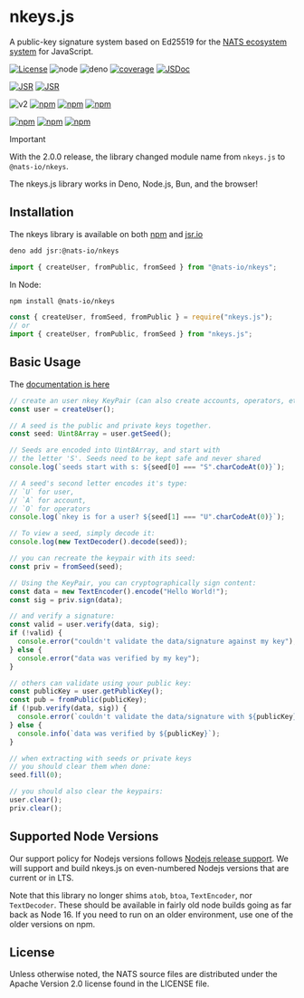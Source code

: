 # nkeys.js

A public-key signature system based on Ed25519 for the
[NATS ecosystem system](https://nats.io) for JavaScript.

[![License](https://img.shields.io/badge/Licence-Apache%202.0-blue.svg)](./LICENSE)
![node](https://github.com/nats-io/nkeys.js/actions/workflows/node.yml/badge.svg)
![deno](https://github.com/nats-io/nkeys.js/actions/workflows/deno.yml/badge.svg)
[![coverage](https://coveralls.io/repos/github/nats-io/nkeys.js/badge.svg?branch=main)](https://coveralls.io/github/nats-io/nkeys.js?branch=main)
[![JSDoc](https://img.shields.io/badge/JSDoc-reference-blue)](https://nats-io.github.io/nkeys.js/index.html)

[![JSR](https://jsr.io/badges/@nats-io/nkeys)](https://jsr.io/@nats-io/nkeys)
[![JSR](https://jsr.io/badges/@nats-io/nkeys/score)](https://jsr.io/@nats-io/nkeys)

![v2](https://img.shields.io/badge/version-2-blue)
[![npm](https://img.shields.io/npm/v/%40nats-io%2Fnkeys)](https://www.npmjs.com/package/@nats-io/nkeys)
[![npm](https://img.shields.io/npm/dt/%40nats-io%2Fnkeys)](https://www.npmjs.com/package/@nats-io/nkeys)
[![npm](https://img.shields.io/npm/dm/%40nats-io%2Fnkeys)](https://www.npmjs.com/package/@nats-io/nkeys)

[![npm](https://img.shields.io/npm/v/nkeys.js.svg)](https://www.npmjs.com/package/nkeys.js)
[![npm](https://img.shields.io/npm/dt/nkeys.js.svg)](https://www.npmjs.com/package/nkeys.js)
[![npm](https://img.shields.io/npm/dm/nkeys.js.svg)](https://www.npmjs.com/package/nkeys.js)

> [!IMPORTANT]
>
> With the 2.0.0 release, the library changed module name from `nkeys.js` to
> `@nats-io/nkeys`.

The nkeys.js library works in Deno, Node.js, Bun, and the browser!

## Installation

The nkeys library is available on both
[npm](https://www.npmjs.com/package/nkeys.js) and
[jsr.io](https://jsr.io/@nats-io/nkeys)

```bash
deno add jsr:@nats-io/nkeys
```

```javascript
import { createUser, fromPublic, fromSeed } from "@nats-io/nkeys";
```

In Node:

```bash
npm install @nats-io/nkeys
```

```javascript
const { createUser, fromSeed, fromPublic } = require("nkeys.js");
// or
import { createUser, fromPublic, fromSeed } from "nkeys.js";
```

## Basic Usage

The [documentation is here](https://nats-io.github.io/nkeys.js/)

```typescript
// create an user nkey KeyPair (can also create accounts, operators, etc).
const user = createUser();

// A seed is the public and private keys together.
const seed: Uint8Array = user.getSeed();

// Seeds are encoded into Uint8Array, and start with
// the letter 'S'. Seeds need to be kept safe and never shared
console.log(`seeds start with s: ${seed[0] === "S".charCodeAt(0)}`);

// A seed's second letter encodes it's type:
// `U` for user,
// `A` for account,
// `O` for operators
console.log(`nkey is for a user? ${seed[1] === "U".charCodeAt(0)}`);

// To view a seed, simply decode it:
console.log(new TextDecoder().decode(seed));

// you can recreate the keypair with its seed:
const priv = fromSeed(seed);

// Using the KeyPair, you can cryptographically sign content:
const data = new TextEncoder().encode("Hello World!");
const sig = priv.sign(data);

// and verify a signature:
const valid = user.verify(data, sig);
if (!valid) {
  console.error("couldn't validate the data/signature against my key");
} else {
  console.error("data was verified by my key");
}

// others can validate using your public key:
const publicKey = user.getPublicKey();
const pub = fromPublic(publicKey);
if (!pub.verify(data, sig)) {
  console.error(`couldn't validate the data/signature with ${publicKey}`);
} else {
  console.info(`data was verified by ${publicKey}`);
}

// when extracting with seeds or private keys
// you should clear them when done:
seed.fill(0);

// you should also clear the keypairs:
user.clear();
priv.clear();
```

## Supported Node Versions

Our support policy for Nodejs versions follows
[Nodejs release support](https://github.com/nodejs/Release). We will support and
build nkeys.js on even-numbered Nodejs versions that are current or in LTS.

Note that this library no longer shims `atob`, `btoa`, `TextEncoder`, nor
`TextDecoder`. These should be available in fairly old node builds going as far
back as Node 16. If you need to run on an older environment, use one of the
older versions on npm.

## License

Unless otherwise noted, the NATS source files are distributed under the Apache
Version 2.0 license found in the LICENSE file.
